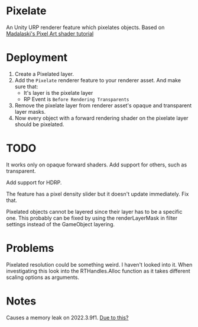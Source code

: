 # Pixelate

An Unity URP renderer feature which pixelates objects.
Based on [Madalaski's Pixel Art shader tutorial](https://github.com/Madalaski/PixelatedAdvancedTutorial/tree/master)

# Deployment

1. Create a Pixelated layer.
2. Add the `Pixelate` renderer feature to your renderer asset. And make sure that:
   - It's layer is the pixelate layer
   - RP Event is `Before Rendering Transparents`
3. Remove the pixelate layer from renderer asset's opaque and transparent layer masks.
4. Now every object with a forward rendering shader on the pixelate layer should be pixelated.

# TODO

It works only on opaque forward shaders. Add support for others, such as transparent.

Add support for HDRP.

The feature has a pixel density slider but it doesn't update immediately. Fix that.

Pixelated objects cannot be layered since their layer has to be a specific one.
This probably can be fixed by using the renderLayerMask in filter settings instead
of the GameObject layering.

# Problems

Pixelated resolution could be something weird. I haven't looked into it. When investigating this look into the RTHandles.Alloc function as it takes different scaling options as arguments.

# Notes

Causes a memory leak on 2022.3.9f1. [Due to this?](https://forum.unity.com/threads/rthandles-api-introduced-catastrophic-memory-leak-bug-in-2022-3-8.1486035/)
